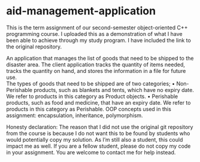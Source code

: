 # aid-management-application
This is the term assignment of our second-semester object-oriented C++ programming course. I uploaded this as a demonstration of what I have been able to achieve through my study program. I have included the link to the original repository.

An application that manages the list of goods that need to be shipped to the disaster area. The client application tracks the quantity of items needed, tracks the quantity on hand, and stores the information in a file for future use.  
The types of goods that need to be shipped are of two categories;
• Non-Perishable products, such as blankets and tents, which have no expiry date. We refer to products in this category as Product objects.
• Perishable products, such as food and medicine, that have an expiry date. We refer to products in this category as Perishable. 
OOP concepts used in this assignment: encapsulation, inheritance, polymorphism.

Honesty declaration:
The reason that I did not use the original git repository from the course is because I do not want this to be found by students who would potentially copy my solution. As I’m still also a student, this could impact me as well. If you are a fellow student, please do not copy my code in your assignment. You are welcome to contact me for help instead.

